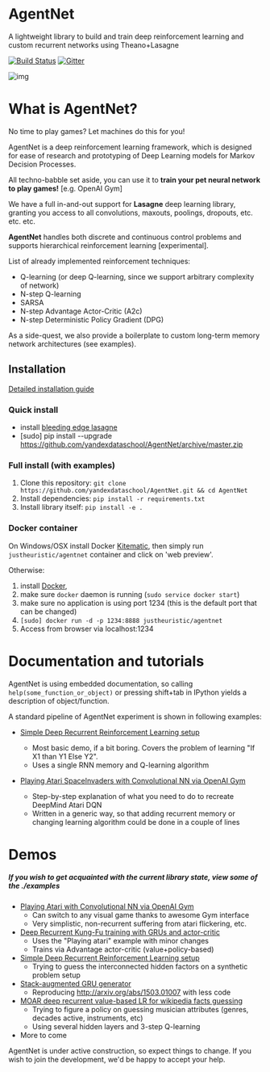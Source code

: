 # AgentNet

A lightweight library to build and train deep reinforcement learning and custom recurrent networks using Theano+Lasagne

[![Build Status](https://travis-ci.org/yandexdataschool/AgentNet.svg?branch=master)](https://travis-ci.org/yandexdataschool/AgentNet)
[![Gitter](https://badges.gitter.im/yandexdataschool/AgentNet.svg)](https://gitter.im/yandexdataschool/AgentNet?utm_source=badge&utm_medium=badge&utm_campaign=pr-badge&utm_content=body_badge)


![img](https://cs.hse.ru/mirror/pubs/share/thumb/150729584:c570x570+185+148:r150x150!)

# What is AgentNet?

No time to play games? Let machines do this for you!

AgentNet is a deep reinforcement learning framework, 
which is designed for ease of research and prototyping of Deep Learning models for Markov Decision Processes.

All techno-babble set aside, you can use it to __train your pet neural network to play games!__ [e.g. OpenAI Gym]

We have a full in-and-out support for __Lasagne__ deep learning library, granting you access to all convolutions, maxouts, poolings, dropouts, etc. etc. etc.

__AgentNet__  handles both discrete and continuous control problems and supports hierarchical reinforcement learning [experimental].

List of already implemented reinforcement techniques:
- Q-learning (or deep Q-learning, since we support arbitrary complexity of network)
- N-step Q-learning
- SARSA
- N-step Advantage Actor-Critic (A2c)
- N-step Deterministic Policy Gradient (DPG)

As a side-quest, we also provide a boilerplate to custom long-term memory network architectures (see examples).

## Installation

[Detailed installation guide](https://github.com/yandexdataschool/AgentNet/wiki/Installing-AgentNet)

### Quick install
* install [bleeding edge lasagne](http://lasagne.readthedocs.io/en/latest/user/installation.html#bleeding-edge-version)
* [sudo] pip install --upgrade https://github.com/yandexdataschool/AgentNet/archive/master.zip


### Full install (with examples)

1. Clone this repository: `git clone https://github.com/yandexdataschool/AgentNet.git && cd AgentNet`
2. Install dependencies: `pip install -r requirements.txt`
3. Install library itself: `pip install -e .`

### Docker container

On Windows/OSX install Docker [Kitematic](https://kitematic.com/), 
then simply run `justheuristic/agentnet` container and click on 'web preview'.

Otherwise: 

1. install [Docker](http://docs.docker.com/installation/),
2. make sure `docker` daemon is running (`sudo service docker start`)
3. make sure no application is using port 1234 (this is the default port that can be changed)
4. `[sudo] docker run -d -p 1234:8888 justheuristic/agentnet`
5. Access from browser via localhost:1234 
  


# Documentation and tutorials

AgentNet is using embedded documentation, so calling `help(some_function_or_object)` or 
pressing shift+tab in IPython yields a description of object/function.

A standard pipeline of AgentNet experiment is shown in following examples:
* [Simple Deep Recurrent Reinforcement Learning setup](https://github.com/yandexdataschool/AgentNet/blob/master/examples/Basic%20tutorial%20on%20Boolearn%20Reasoning%20problem.ipynb)
  * Most basic demo, if a bit boring. Covers the problem of learning "If X1 than Y1 Else Y2".
  * Uses a single RNN memory and Q-learning algorithm

* [Playing Atari SpaceInvaders with Convolutional NN via OpenAI Gym](https://github.com/yandexdataschool/AgentNet/blob/master/examples/Playing%20Atari%20with%20Deep%20Reinforcement%20Learning%20%28OpenAI%20Gym%29.ipynb)
  * Step-by-step explanation of what you need to do to recreate DeepMind Atari DQN
  * Written in a generic way, so that adding recurrent memory or changing learning algorithm could be done in a couple of lines



# Demos

##### If you wish to get acquainted with the current library state, view some of the ./examples
* [Playing Atari with Convolutional NN via OpenAI Gym](https://github.com/yandexdataschool/AgentNet/blob/master/examples/Playing%20Atari%20with%20Deep%20Reinforcement%20Learning%20%28OpenAI%20Gym%29.ipynb)
  * Can switch to any visual game thanks to awesome Gym interface
  * Very simplistic, non-recurrent suffering from atari flickering, etc.
* [Deep Recurrent Kung-Fu training with GRUs and actor-critic](https://github.com/yandexdataschool/AgentNet/blob/master/examples/Deep%20Kung-Fu%20with%20GRUs%20and%20A2c%20algorithm%20%28OpenAI%20Gym%29.ipynb)
  * Uses the "Playing atari" example with minor changes
  * Trains via Advantage actor-critic (value+policy-based)
* [Simple Deep Recurrent Reinforcement Learning setup](https://github.com/yandexdataschool/AgentNet/blob/master/examples/Basic%20tutorial%20on%20Boolearn%20Reasoning%20problem.ipynb)
  * Trying to guess the interconnected hidden factors on a synthetic problem setup
* [Stack-augmented GRU generator](https://github.com/yandexdataschool/AgentNet/blob/master/examples/Stack%20RNN%20for%20formal%20sequence%20modelling.ipynb)
  * Reproducing http://arxiv.org/abs/1503.01007 with less code
* [MOAR deep recurrent value-based LR for wikipedia facts guessing](https://github.com/yandexdataschool/AgentNet/blob/master/examples/Advanced%20MDP%20tools%20and%20wikicat.ipynb)
  * Trying to figure a policy on guessing musician attributes (genres, decades active, instruments, etc)
  * Using several hidden layers and 3-step Q-learning
* More to come


AgentNet is under active construction, so expect things to change.
If you wish to join the development, we'd be happy to accept your help. 



